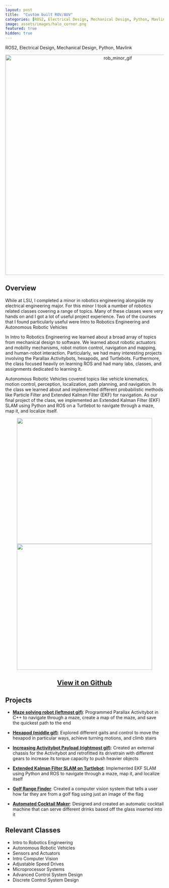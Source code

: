 ```yaml
---
layout: post
title:  "Custom built ROV/AUV"
categories: [ROS2, Electrical Design, Mechanical Design, Python, Mavlink]
image: assets/images/halo_corner.png
featured: true
hidden: true
---
```


ROS2, Electrical Design, Mechanical Design, Python, Mavlink

<div align="center"><img src="https://raw.githubusercontent.com/oubrejames/oubrejames.github.io/gh-pages/assets/images/rob_minor.gif
" alt="rob_minor_gif" width="700"/></div>

## Overview
While at LSU, I completed a minor in robotics engineering alongside my electrical engineering
major. For this minor I took a number of robotics related classes covering a range of topics. Many 
of these classes were very hands on and I got a lot of useful project experience. Two of the 
courses that I found particularly useful were Intro to Robotics Engineering and Autonomous Robotic Vehicles

In Intro to Robotics Engineering we learned about a broad array of topics from mechanical design to 
software. We learned about robotic actuators and mobility mechanisms, robot motion control, navigation 
and mapping, and human-robot interaction. Particularly, we had many interesting projects involving 
the Parallax Activitybots, hexapods, and Turtlebots. Furthermore, the class focused heavily on learning
ROS and had many labs, classes, and assignments dedicated to learning it. 

Autonomous Robotic Vehicles covered topics like vehicle kinematics, motion control, perception, 
localization, path planning, and navigation. In the class we learned about and implemented different 
probabilistic methods like Particle Filter and Extended Kalman Filter (EKF) for navigation. As our final 
project of the class, we implemented an Extended Kalman Filter (EKF) SLAM using Python and ROS on a Turtlebot 
to navigate through a maze, map it, and localize itself.

<p align = "center"><img src="https://user-images.githubusercontent.com/46512429/209484859-2579aa0f-0024-4640-8194-f3b06593e2fa.PNG" height="400" width="430"/> <img src="https://user-images.githubusercontent.com/46512429/209484862-2830e017-f679-415b-ab06-1b02ff7585c9.jpg" height="400" width="430"/> </p>

<div align="center"><h2> <a href="https://github.com/oubrejames/slam_ENGR_4200">View it on Github</a></h2></div>

## Projects
* <ins>**Maze solving robot (leftmost gif)**</ins>:  Programmed Parallax Activitybot in C++ to navigate through a 
maze, create a map of the maze, and save the quickest path to the end

* <ins>**Hexapod (middle gif)**</ins>:  Explored different gaits and control to move the hexapod in 
particular ways, achieve turning motions, and climb stairs

* <ins>**Increasing Activitybot Payload (rightmost gif)**</ins>:  Created an external chassis for the
Activitybot and retrofitted its drivetrain with different gears to increase its torque capacity to 
push heavier objects

* <ins>**Extended Kalman Filter SLAM on Turtlebot**</ins>:  Implemented EKF SLAM using Python and ROS 
to navigate through a maze, map it, and localize itself

* <ins>**<a href="https://oubrejames.github.io/golf/">Golf Range Finder</a>**</ins>:  Created a computer
vision system that tells a user how far they are from a golf flag using just an image of the flag

* <ins>**<a href="https://oubrejames.github.io/cocktail/">Automated Cocktail Maker</a>**</ins>:  Designed
and created an automatic cocktail machine that can serve different drinks based off the glass inserted 
into it


## Relevant Classes
* Intro to Robotics Engineering
* Autonomous Robotic Vehicles 
* Sensors and Actuators
* Intro Computer Vision
* Adjustable Speed Drives
* Microprocessor Systems
* Advanced Control System Design
* Discrete Control System Design



